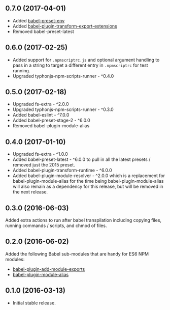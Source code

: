 ## 0.7.0 (2017-04-01)
- Added [babel-preset-env](https://www.npmjs.com/package/babel-preset-env)
- Added [babel-plugin-transform-export-extensions](https://www.npmjs.com/package/babel-plugin-transform-export-extensions)
- Removed babel-preset-latest

## 0.6.0 (2017-02-25)
- Added support for `.npmscriptrc.js` and optional argument handling to pass in a string to target a different 
  entry in `.npmscriptrc` for test running. 
- Upgraded typhonjs-npm-scripts-runner - ^0.4.0
  
## 0.5.0 (2017-02-18)
- Upgraded fs-extra - ^2.0.0
- Upgraded typhonjs-npm-scripts-runner - ^0.3.0
- Added babel-eslint - ^7.0.0
- Added babel-preset-stage-2 - ^6.0.0
- Removed babel-plugin-module-alias

## 0.4.0 (2017-01-10)
- Upgraded fs-extra - ^1.0.0
- Added babel-preset-latest - ^6.0.0 to pull in all the latest presets / removed just the 2015 preset.
- Added babel-plugin-transform-runtime - ^6.0.0
- Added babel-plugin-module-resolver - ^2.0.0 which is a replacement for babel-plugin-module-alias for the time being
babel-plugin-module-alias will also remain as a dependency for this release, but will be removed in the next release.

## 0.3.0 (2016-06-03)
Added extra actions to run after babel transpilation including copying files, running commands / scripts, and chmod of files.

## 0.2.0 (2016-06-02)
Added the following Babel sub-modules that are handy for ES6 NPM modules:
- [babel-plugin-add-module-exports](https://www.npmjs.com/package/babel-plugin-add-module-exports)
- [babel-plugin-module-alias](https://www.npmjs.com/package/babel-plugin-module-alias)

## 0.1.0 (2016-03-13)
- Initial stable release.

